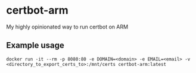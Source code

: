 # certbot-arm
My highly opinionated way to run certbot on ARM

## Example usage

```
docker run -it --rm -p 8080:80 -e DOMAIN=<domain> -e EMAIL=<email> -v <directory_to_export_certs_to>:/mnt/certs certbot-arm:latest
```